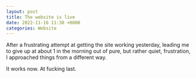 ```yaml
---
layout: post
title: The website is live
date: 2022-11-16 11:30 +0000
categories: Website
---
```


After a frustrating attempt at getting the site working yesterday, leading me to give up at about 1 in the morning out of pure, but rather quiet, frustration, I approached things from a different way.

It works now. At fucking last.